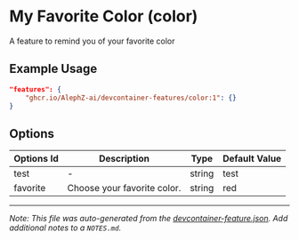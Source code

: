 
# My Favorite Color (color)

A feature to remind you of your favorite color

## Example Usage

```json
"features": {
    "ghcr.io/AlephZ-ai/devcontainer-features/color:1": {}
}
```

## Options

| Options Id | Description | Type | Default Value |
|-----|-----|-----|-----|
| test | - | string | test |
| favorite | Choose your favorite color. | string | red |



---

_Note: This file was auto-generated from the [devcontainer-feature.json](https://github.com/AlephZ-ai/devcontainer-features/blob/main/src/color/devcontainer-feature.json).  Add additional notes to a `NOTES.md`._
